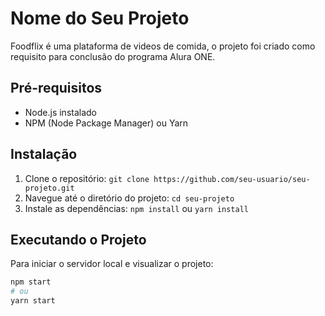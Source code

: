 # Nome do Seu Projeto

Foodflix é uma plataforma de videos de comida, o projeto foi  criado como requisito para conclusão do programa Alura ONE. 

## Pré-requisitos

- Node.js instalado
- NPM (Node Package Manager) ou Yarn

## Instalação

1. Clone o repositório: `git clone https://github.com/seu-usuario/seu-projeto.git`
2. Navegue até o diretório do projeto: `cd seu-projeto`
3. Instale as dependências: `npm install` ou `yarn install`

## Executando o Projeto

Para iniciar o servidor local e visualizar o projeto:

```bash
npm start
# ou
yarn start
